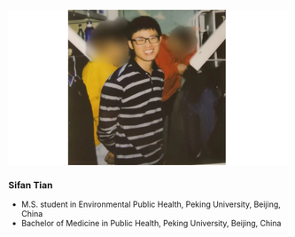 ![](../_pages/SifanTianPic.png)
### Sifan Tian
* M.S. student in Environmental Public Health, Peking University, Beijing, China
* Bachelor of Medicine in Public Health, Peking University, Beijing, China
